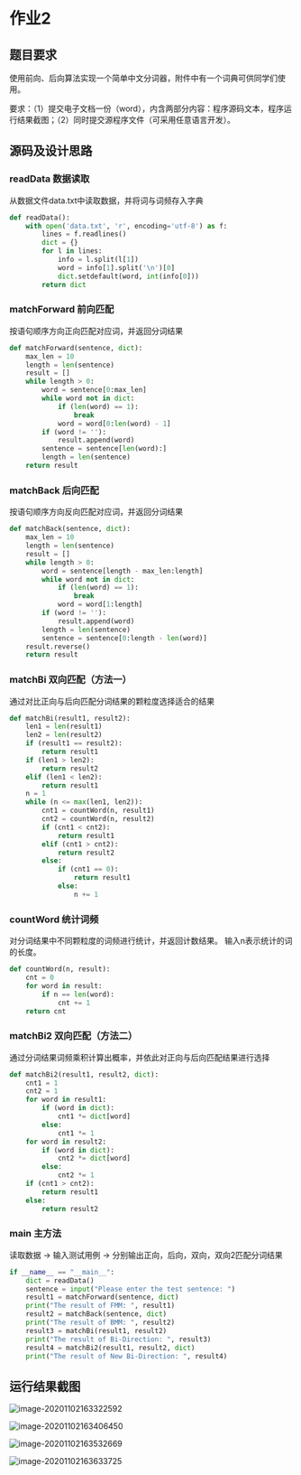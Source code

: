 # 作业2
## 题目要求
使用前向、后向算法实现一个简单中文分词器，附件中有一个词典可供同学们使用。

要求：（1）提交电子文档一份（word），内含两部分内容：程序源码文本，程序运行结果截图；（2）同时提交源程序文件（可采用任意语言开发）。

## 源码及设计思路
### readData 数据读取
从数据文件data.txt中读取数据，并将词与词频存入字典
```python
def readData():
    with open('data.txt', 'r', encoding='utf-8') as f:
        lines = f.readlines()
        dict = {}
        for l in lines:
            info = l.split(l[1])
            word = info[1].split('\n')[0]
            dict.setdefault(word, int(info[0]))
        return dict
```
### matchForward 前向匹配
按语句顺序方向正向匹配对应词，并返回分词结果
```python
def matchForward(sentence, dict):
    max_len = 10
    length = len(sentence)
    result = []
    while length > 0:
        word = sentence[0:max_len]
        while word not in dict:
            if (len(word) == 1):
                break
            word = word[0:len(word) - 1]
        if (word != ''):
            result.append(word)
        sentence = sentence[len(word):]
        length = len(sentence)
    return result
```
### matchBack 后向匹配
按语句顺序方向反向匹配对应词，并返回分词结果
```python
def matchBack(sentence, dict):
    max_len = 10
    length = len(sentence)
    result = []
    while length > 0:
        word = sentence[length - max_len:length]
        while word not in dict:
            if (len(word) == 1):
                break
            word = word[1:length]
        if (word != ''):
            result.append(word)
        length = len(sentence)
        sentence = sentence[0:length - len(word)]
    result.reverse()
    return result
```
### matchBi 双向匹配（方法一）
通过对比正向与后向匹配分词结果的颗粒度选择适合的结果
```python
def matchBi(result1, result2):
    len1 = len(result1)
    len2 = len(result2)
    if (result1 == result2):
        return result1
    if (len1 > len2):
        return result2
    elif (len1 < len2):
        return result1
    n = 1
    while (n <= max(len1, len2)):
        cnt1 = countWord(n, result1)
        cnt2 = countWord(n, result2)
        if (cnt1 < cnt2):
            return result1
        elif (cnt1 > cnt2):
            return result2
        else:
            if (cnt1 == 0):
                return result1
            else:
                n += 1
```
### countWord 统计词频
对分词结果中不同颗粒度的词频进行统计，并返回计数结果。
输入n表示统计的词的长度。
```python
def countWord(n, result):
    cnt = 0
    for word in result:
        if n == len(word):
            cnt += 1
    return cnt
```
### matchBi2 双向匹配（方法二）
通过分词结果词频乘积计算出概率，并依此对正向与后向匹配结果进行选择
```python
def matchBi2(result1, result2, dict):
    cnt1 = 1
    cnt2 = 1
    for word in result1:
        if (word in dict):
            cnt1 *= dict[word]
        else:
            cnt1 *= 1
    for word in result2:
        if (word in dict):
            cnt2 *= dict[word]
        else:
            cnt2 *= 1
    if (cnt1 > cnt2):
        return result1
    else:
        return result2
```
### main 主方法
读取数据 -> 输入测试用例 -> 分别输出正向，后向，双向，双向2匹配分词结果
```python
if __name__ == "__main__":
    dict = readData()
    sentence = input("Please enter the test sentence: ")
    result1 = matchForward(sentence, dict)
    print("The result of FMM: ", result1)
    result2 = matchBack(sentence, dict)
    print("The result of BMM: ", result2)
    result3 = matchBi(result1, result2)
    print("The result of Bi-Direction: ", result3)
    result4 = matchBi2(result1, result2, dict)
    print("The result of New Bi-Direction: ", result4)
```
## 运行结果截图

![image-20201102163322592](D:\OneDrive\图片\typora\image-20201102163322592.png)

![image-20201102163406450](D:\OneDrive\图片\typora\image-20201102163406450.png)

![image-20201102163532669](D:\OneDrive\图片\typora\image-20201102163532669.png)

![image-20201102163633725](D:\OneDrive\图片\typora\image-20201102163633725.png)